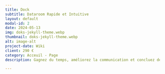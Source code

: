 ```yaml
---
title: Dock
subtitle: Dataroom Rapide et Intuitive
layout: default
modal-id: 2
date: 2024-05-13
img: doks-jekyll-theme.webp
thumbnail: doks-jekyll-theme.webp
alt: image-alt
project-date: Wiki
client: 290 €
category: Acceuil - Page
description: Gagnez du temps, améliorez la communication et concluez des transactions plus rapidement. La Dataroom Rapide et Intuitive est conçue pour vous aider à accélérer vos levées de fonds. L'interface intuitive vous permet de partager rapidement et facilement des documents avec vos parties prenantes. Notre dataroom virtuelle offre la possibilité d'intégrer une Intelligence Artificielle qui vous permet de communiquer efficacement avec vos parties prenantes. Ils peuvent ainsi poser des questions et suivre les progrès en temps réel.

---
```

